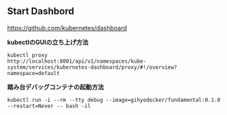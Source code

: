 ## Start Dashbord
https://github.com/kubernetes/dashboard

**kubectlのGUIの立ち上げ方法**
```
kubectl proxy
http://localhost:8001/api/v1/namespaces/kube-system/services/kubernetes-dashboard/proxy/#!/overview?namespace=default
```

**踏み台デバッグコンテナの起動方法**
```
kubectl run -i --rm --tty debug --image=gihyodocker/fundamental:0.1.0 --restart=Never -- bash -il
```
